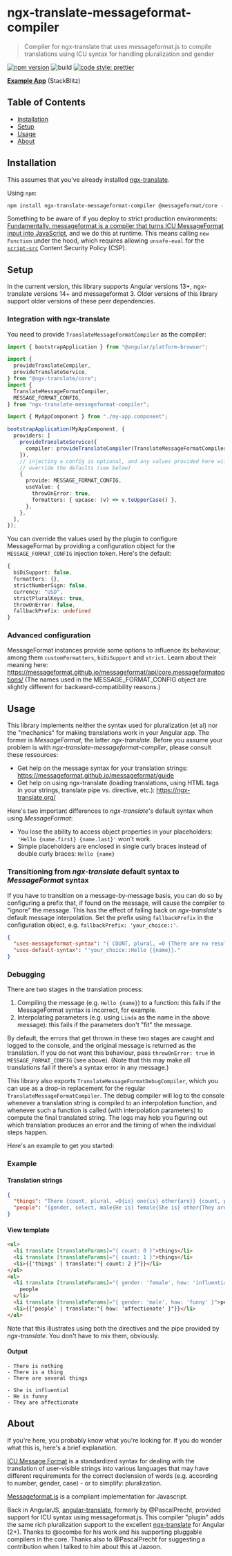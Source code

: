 # ngx-translate-messageformat-compiler

> Compiler for ngx-translate that uses messageformat.js to compile translations using ICU syntax for handling pluralization and gender

[![npm version](https://badge.fury.io/js/ngx-translate-messageformat-compiler.svg)](https://www.npmjs.com/package/ngx-translate-messageformat-compiler) ![build](https://github.com/lephyrus/ngx-translate-messageformat-compiler/workflows/build/badge.svg) [![code style: prettier](https://img.shields.io/badge/code_style-prettier-ff69b4.svg?style=flat-square)](https://github.com/prettier/prettier)

**[Example App](https://stackblitz.com/edit/ngx-translate-messageformat-compiler-example?file=src%2Fapp%2Fapp.component.ts)** (StackBlitz)

## Table of Contents

- [Installation](#installation)
- [Setup](#setup)
- [Usage](#usage)
- [About](#about)

## Installation

This assumes that you've already installed [ngx-translate](https://github.com/ngx-translate/core).

Using `npm`:

```sh
npm install ngx-translate-messageformat-compiler @messageformat/core --save
```

Something to be aware of if you deploy to strict production environments: [Fundamentally, messageformat is a compiler that turns ICU MessageFormat input into JavaScript](https://messageformat.github.io/messageformat/use/), and we do this at runtime. This means calling `new Function` under the hood, which requires allowing `unsafe-eval` for the [`script-src`](https://developer.mozilla.org/en-US/docs/Web/HTTP/Headers/Content-Security-Policy/script-src) Content Security Policy (CSP).

## Setup

In the current version, this library supports Angular versions 13+, ngx-translate versions 14+ and messageformat 3. Older versions of this library support older versions of these peer dependencies.

### Integration with ngx-translate

You need to provide `TranslateMessageFormatCompiler` as the compiler:

```ts
import { bootstrapApplication } from "@angular/platform-browser";

import {
  provideTranslateCompiler,
  provideTranslateService,
} from "@ngx-translate/core";
import {
  TranslateMessageFormatCompiler,
  MESSAGE_FORMAT_CONFIG,
} from "ngx-translate-messageformat-compiler";

import { MyAppComponent } from "./my-app.component";

bootstrapApplication(MyAppComponent, {
  providers: [
    provideTranslateService({
      compiler: provideTranslateCompiler(TranslateMessageFormatCompiler),
    }),
    // injecting a config is optional, and any values provided here will
    // override the defaults (see below)
    {
      provide: MESSAGE_FORMAT_CONFIG,
      useValue: {
        throwOnError: true,
        formatters: { upcase: (v) => v.toUpperCase() },
      },
    },
  ],
});
```

You can override the values used by the plugin to configure MessageFormat by providing a configuration object for the `MESSAGE_FORMAT_CONFIG` injection token. Here's the default:

```ts
{
  biDiSupport: false,
  formatters: {},
  strictNumberSign: false,
  currency: "USD",
  strictPluralKeys: true,
  throwOnError: false,
  fallbackPrefix: undefined
}
```

### Advanced configuration

MessageFormat instances provide some options to influence its behaviour, among them `customFormatters`, `biDiSupport` and `strict`. Learn about their meaning here: <https://messageformat.github.io/messageformat/api/core.messageformatoptions/> (The names used in the MESSAGE_FORMAT_CONFIG object are slightly different for backward-compatibility reasons.)

## Usage

This library implements neither the syntax used for pluralization (et al) nor the "mechanics" for making translations work in your Angular app. The former is _MessageFormat_, the latter _ngx-translate_. Before you assume your problem is with _ngx-translate-messageformat-compiler_, please consult these ressources:

- Get help on the message syntax for your translation strings: <https://messageformat.github.io/messageformat/guide>
- Get help on using ngx-translate (loading translations, using HTML tags in your strings, translate pipe vs. directive, etc.): <https://ngx-translate.org/>

Here's two important differences to _ngx-translate_'s default syntax when using _MessageFormat_:

- You lose the ability to access object properties in your placeholders: `'Hello {name.first} {name.last}'` won't work.
- Simple placeholders are enclosed in single curly braces instead of double curly braces: `Hello {name}`

### Transitioning from _ngx-translate_ default syntax to _MessageFormat_ syntax

If you have to transition on a message-by-message basis, you can do so by configuring a prefix that, if found on the message, will cause the compiler to "ignore" the message. This has the effect of falling back on _ngx-translate_'s default message interpolation. Set the prefix using `fallbackPrefix` in the configuration object, e.g. `fallbackPrefix: 'your_choice::'`.

```json
{
  "uses-messageformat-syntax": "{ COUNT, plural, =0 {There are no results.} one {There is one result.} other {There are # results.}",
  "uses-default-syntax": "'your_choice::Hello {{name}}."
}
```

### Debugging

There are two stages in the translation process:

1. Compiling the message (e.g. `Hello {name}`) to a function: this fails if the MessageFormat syntax is incorrect, for example.
2. Interpolating parameters (e.g. using `Linda` as the name in the above message): this fails if the parameters don't "fit" the message.

By default, the errors that get thrown in these two stages are caught and logged to the console, and the original message is returned as the translation. If you do not want this behaviour, pass `throwOnError: true` in `MESSAGE_FORMAT_CONFIG` (see above). (Note that this may make all translations fail if there's a syntax error in any message.)

This library also exports `TranslateMessageFormatDebugCompiler`, which you can use as a drop-in replacement for the regular `TranslateMessageFormatCompiler`.
The debug compiler will log to the console whenever a translation string is compiled to an interpolation function, and whenever such a function is called (with interpolation parameters) to compute the final translated string.
The logs may help you figuring out which translation produces an error and the timing of when the individual steps happen.

Here's an example to get you started:

### Example

#### Translation strings

```json
{
  "things": "There {count, plural, =0{is} one{is} other{are}} {count, plural, =0{} one{a} other{several}} {count, plural, =0{nothing} one{thing} other{things}}",
  "people": "{gender, select, male{He is} female{She is} other{They are}} {how}"
}
```

#### View template

```html
<ul>
  <li translate [translateParams]="{ count: 0 }">things</li>
  <li translate [translateParams]="{ count: 1 }">things</li>
  <li>{{'things' | translate:"{ count: 2 }"}}</li>
</ul>
<ul>
  <li translate [translateParams]="{ gender: 'female', how: 'influential' }">
    people
  </li>
  <li translate [translateParams]="{ gender: 'male', how: 'funny' }">people</li>
  <li>{{'people' | translate:"{ how: 'affectionate' }"}}</li>
</ul>
```

Note that this illustrates using both the directives and the pipe provided by _ngx-translate_. You don't have to mix them, obviously.

#### Output

```
- There is nothing
- There is a thing
- There are several things

- She is influential
- He is funny
- They are affectionate
```

## About

If you're here, you probably know what you're looking for. If you do wonder what this is, here's a brief explanation.

[ICU Message Format](https://userguide.icu-project.org/formatparse/messages) is a standardized syntax for dealing with the translation of user-visible strings into various languages that may have different requirements for the correct declension of words (e.g. according to number, gender, case) - or to simplify: pluralization.

[Messageformat.js](https://messageformat.github.io/) is a compliant implementation for Javascript.

Back in AngularJS, [angular-translate](https://github.com/angular-translate/angular-translate), formerly by @PascalPrecht, provided support for ICU syntax using messageformat.js.
This compiler "plugin" adds the same rich pluralization support to the excellent [ngx-translate](https://github.com/ngx-translate/core) for Angular (2+).
Thanks to @ocombe for his work and his supporting pluggable compilers in the core. Thanks also to @PascalPrecht for suggesting a contribution when I talked to him about this at Jazoon.
